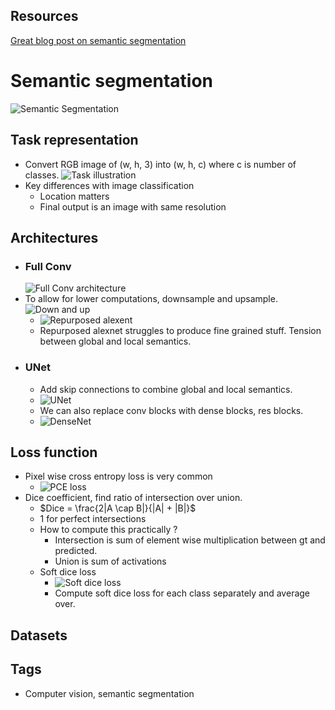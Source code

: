 ## Resources
[Great blog post on semantic segmentation](https://www.jeremyjordan.me/semantic-segmentation/)


# Semantic segmentation
![Semantic Segmentation](https://www.jeremyjordan.me/content/images/2018/05/Screen-Shot-2018-05-17-at-7.42.16-PM.png)

## Task representation
- Convert RGB image of (w, h, 3) into (w, h, c) where c is number of classes. 
![Task illustration](https://www.jeremyjordan.me/content/images/2018/05/Screen-Shot-2018-05-17-at-9.02.15-PM.png)
- Key differences with image classification
  - Location matters
  - Final output is an image with same resolution
  
## Architectures
- ### Full Conv
  ![Full Conv architecture](https://www.jeremyjordan.me/content/images/2018/05/Screen-Shot-2018-05-19-at-12.32.20-PM.png)
- To allow for lower computations, downsample and upsample. 
  ![Down and up](https://www.jeremyjordan.me/content/images/2018/05/Screen-Shot-2018-05-16-at-10.33.29-PM.png) 
  - ![Repurposed alexent](https://www.jeremyjordan.me/content/images/2018/05/Screen-Shot-2018-05-20-at-9.53.20-AM.png)
  - Repurposed alexnet struggles to produce fine grained stuff. Tension between global and local semantics. 
- ### UNet
  - Add skip connections to combine global and local semantics. 
  - ![UNet](https://www.jeremyjordan.me/content/images/2018/05/Screen-Shot-2018-05-20-at-1.46.43-PM.png)
  - We can also replace conv blocks with dense blocks, res blocks. 
  - ![DenseNet](https://www.jeremyjordan.me/content/images/2018/05/Screen-Shot-2018-05-20-at-3.42.24-PM.png)

## Loss function
  - Pixel wise cross entropy loss is very common
    - ![PCE loss](https://www.jeremyjordan.me/content/images/2018/05/Screen-Shot-2018-05-24-at-10.46.16-PM.png)
  - Dice coefficient, find ratio of intersection over union. 
    - $Dice = \frac{2|A \cap B|}{|A| + |B|}$
    - 1 for perfect intersections
    - How to compute this practically ?
      - Intersection is sum of element wise multiplication between gt and predicted. 
      - Union is sum of activations
    - Soft dice loss
      - ![Soft dice loss](https://www.jeremyjordan.me/content/images/2018/05/Screen-Shot-2018-05-24-at-10.50.59-PM.png)
      - Compute soft dice loss for each class separately and average over. 

## Datasets


## Tags
- Computer vision, semantic segmentation